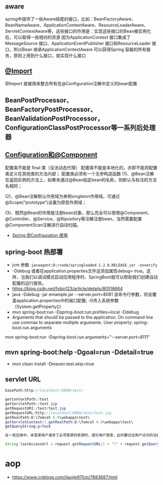 ## aware
spring中提供了一些Aware结尾的接口，比如：BeanFactoryAware、BeanNameAware、ApplicationContextAware、ResourceLoaderAware、ServletContextAware等，这些接口的作用是：实现这些接口的Bean被实例化后，可以取得一些相对的资源
因为ApplicationContext 接口集成了MessageSource 接口、ApplicationEventPublisher 接口和ResourceLoader 接口，所以Bean 继承ApplicationContextAware 可以获得Spring 容器的所有服务，原则上用到什么接口，就实现什么接口

## [@Import](http://weiqingfei.iteye.com/blog/2361152)

@Import 是被用来整合所有在@Configuration注解中定义的bean配置


## BeanPostProcessor、BeanFactoryPostProcessor、BeanValidationPostProcessor，ConfigurationClassPostProcessor等一系列后处理器
## [Configuration和@Component](https://blog.csdn.net/isea533/article/details/78072133)
配置类不能是 final 类（没法动态代理）
配置类不能是本地化的，亦即不能将配置类定义在其他类的方法内部；
配置类必须有一个无参构造函数
(1)、@Bean注解在返回实例的方法上，如果未通过@Bean指定bean的名称，则默认与标注的方法名相同； 

(2)、@Bean注解默认作用域为单例singleton作用域，可通过@Scope(“prototype”)设置为原型作用域； 

(3)、既然@Bean的作用是注册bean对象，那么完全可以使用@Component、@Controller、@Service、@Ripository等注解注册bean，当然需要配置@ComponentScan注解进行自动扫描。
* [Spring @Configuration 使用](https://www.jianshu.com/p/06b2f181d799)

## spring-boot 热部署 
* jvm 参数`-javaagent:D:/code/springloaded-1.2.8.RELEASE.jar -noverify`
* -Ddebug 或者在application.properties文件这添加属性debug= true。这样，当我们以调试模式启动应用程序时，SpringBoot就可以帮助我们创建自动配置的运行报告。
* https://blog.csdn.net/fxbin123/article/details/80518664
* java -Ddebug -jar emample.jar --server.port=8081 该命令行参数，将会覆盖application.properties中的端口配置; -D传入系统参数（System.getProperty()）
* mvn spring-boot:run -Dspring-boot.run.profiles=local -Ddebug 
* Arguments that should be passed to the application. On command line use
      commas to separate multiple arguments.
      User property: spring-boot.run.arguments

mvn spring-boot:run -Dspring-boot.run.arguments="--server.port=8111"

## mvn spring-boot:help -Dgoal=run -Ddetail=true
* mvn clean install -Dmaven.test.skip=true
## servlet URL
```java
basePath:http://localhost:8080/test/

getContextPath:/test 
getServletPath:/test.jsp 
getRequestURI:/test/test.jsp 
getRequestURL:http://localhost:8080/test/test.jsp 
getRealPath:D:\Tomcat 6.0\webapps\test\ 
getServletContext().getRealPath:D:\Tomcat 6.0\webapps\test\ 
getQueryString:p=fuck

在一些应用中，未登录用户请求了必须登录的资源时，提示用户登录，此时要记住用户访问的当前页面的URL，当他登录成功后根据记住的URL跳回用户最后访问的页面：

String lastAccessUrl = request.getRequestURL() + "?" + request.getQueryString();


```

# aop
* https://www.cnblogs.com/liaojie970/p/7883687.html